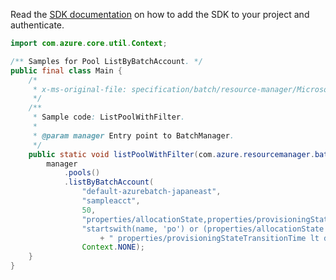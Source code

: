 Read the [SDK documentation](https://github.com/Azure/azure-sdk-for-java/blob/azure-resourcemanager-batch_1.0.0/sdk/batch/azure-resourcemanager-batch/README.md) on how to add the SDK to your project and authenticate.

```java
import com.azure.core.util.Context;

/** Samples for Pool ListByBatchAccount. */
public final class Main {
    /*
     * x-ms-original-file: specification/batch/resource-manager/Microsoft.Batch/stable/2022-01-01/examples/PoolListWithFilter.json
     */
    /**
     * Sample code: ListPoolWithFilter.
     *
     * @param manager Entry point to BatchManager.
     */
    public static void listPoolWithFilter(com.azure.resourcemanager.batch.BatchManager manager) {
        manager
            .pools()
            .listByBatchAccount(
                "default-azurebatch-japaneast",
                "sampleacct",
                50,
                "properties/allocationState,properties/provisioningStateTransitionTime,properties/currentDedicatedNodes,properties/currentLowPriorityNodes",
                "startswith(name, 'po') or (properties/allocationState eq 'Steady' and"
                    + " properties/provisioningStateTransitionTime lt datetime'2017-02-02')",
                Context.NONE);
    }
}
```

